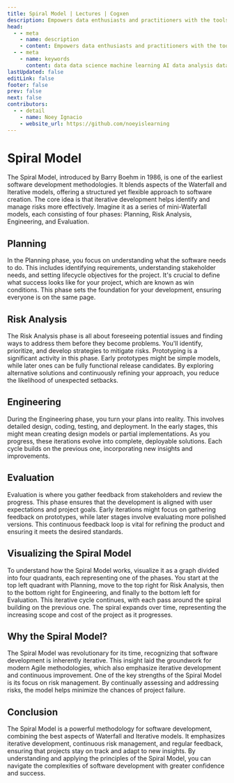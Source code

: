 ```yaml
---
title: Spiral Model | Lectures | Cogxen
description: Empowers data enthusiasts and practitioners with the tools and knowledge to unlock the potential of data.
head:
  - - meta
    - name: description
    - content: Empowers data enthusiasts and practitioners with the tools and knowledge to unlock the potential of data.
  - - meta
    - name: keywords
      content: data data science machine learning AI data analysis data-driven data enthusiasts data practitioners
lastUpdated: false
editLink: false
footer: false
prev: false
next: false
contributors:
  - - detail
    - name: Noey Ignacio
    - website_url: https://github.com/noeyislearning
---
```


# Spiral Model

The Spiral Model, introduced by Barry Boehm in 1986, is one of the earliest software development methodologies. It blends aspects of the Waterfall and Iterative models, offering a structured yet flexible approach to software creation. The core idea is that iterative development helps identify and manage risks more effectively. Imagine it as a series of mini-Waterfall models, each consisting of four phases: Planning, Risk Analysis, Engineering, and Evaluation.

## Planning

In the Planning phase, you focus on understanding what the software needs to do. This includes identifying requirements, understanding stakeholder needs, and setting lifecycle objectives for the project. It's crucial to define what success looks like for your project, which are known as win conditions. This phase sets the foundation for your development, ensuring everyone is on the same page.

## Risk Analysis

The Risk Analysis phase is all about foreseeing potential issues and finding ways to address them before they become problems. You'll identify, prioritize, and develop strategies to mitigate risks. Prototyping is a significant activity in this phase. Early prototypes might be simple models, while later ones can be fully functional release candidates. By exploring alternative solutions and continuously refining your approach, you reduce the likelihood of unexpected setbacks.

## Engineering

During the Engineering phase, you turn your plans into reality. This involves detailed design, coding, testing, and deployment. In the early stages, this might mean creating design models or partial implementations. As you progress, these iterations evolve into complete, deployable solutions. Each cycle builds on the previous one, incorporating new insights and improvements.

## Evaluation

Evaluation is where you gather feedback from stakeholders and review the progress. This phase ensures that the development is aligned with user expectations and project goals. Early iterations might focus on gathering feedback on prototypes, while later stages involve evaluating more polished versions. This continuous feedback loop is vital for refining the product and ensuring it meets the desired standards.

## Visualizing the Spiral Model

<ImageCard 
  img_url="https://i.imgur.com/EvE6sIM.png"
  copyright_owner="geeksforgeeks.org"
  :bordered=true
/>

To understand how the Spiral Model works, visualize it as a graph divided into four quadrants, each representing one of the phases. You start at the top left quadrant with Planning, move to the top right for Risk Analysis, then to the bottom right for Engineering, and finally to the bottom left for Evaluation. This iterative cycle continues, with each pass around the spiral building on the previous one. The spiral expands over time, representing the increasing scope and cost of the project as it progresses.

## Why the Spiral Model?

The Spiral Model was revolutionary for its time, recognizing that software development is inherently iterative. This insight laid the groundwork for modern Agile methodologies, which also emphasize iterative development and continuous improvement. One of the key strengths of the Spiral Model is its focus on risk management. By continually assessing and addressing risks, the model helps minimize the chances of project failure.

## Conclusion

The Spiral Model is a powerful methodology for software development, combining the best aspects of Waterfall and Iterative models. It emphasizes iterative development, continuous risk management, and regular feedback, ensuring that projects stay on track and adapt to new insights. By understanding and applying the principles of the Spiral Model, you can navigate the complexities of software development with greater confidence and success.
